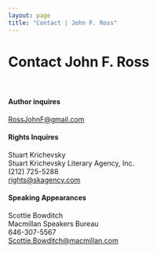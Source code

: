 ```yaml
---
layout: page
title: "Contact | John F. Ross"
---
```


# Contact John F. Ross

<br>

#### Author inquires
 
[RossJohnF@gmail.com](mailto:RossJohnF@gmail.com)

#### Rights Inquires
 
Stuart Krichevsky<br>
Stuart Krichevsky Literary Agency, Inc.<br>
(212) 725-5288<br>
[rights@skagency.com](rights@skagency.com)
 
#### Speaking Appearances
 
Scottie Bowditch<br>
Macmillan Speakers Bureau<br>
646-307-5567<br>
[Scottie.Bowditch@macmillan.com](Scottie.Bowditch@macmillan.com)